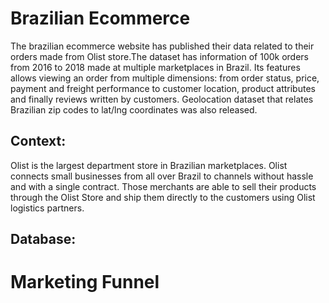 # Brazilian Ecommerce  

The brazilian ecommerce website has published their data related to their orders made from Olist store.The dataset has information of 100k orders from 2016 to 2018 made at multiple marketplaces in Brazil. Its features allows viewing an order from multiple dimensions: from order status, price, payment and freight performance to customer location, product attributes and finally reviews written by customers. Geolocation dataset that relates Brazilian zip codes to lat/lng coordinates was also released.  

## Context:  
Olist is the largest department store in Brazilian marketplaces. Olist connects small businesses from all over Brazil to channels without hassle and with a single contract. Those merchants are able to sell their products through the Olist Store and ship them directly to the customers using Olist logistics partners.  

## Database:


# Marketing Funnel
